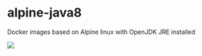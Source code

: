 alpine-java8
===============

Docker images based on Alpine linux with OpenJDK JRE installed

[![](https://imagelayers.io/badge/beresfordt/alpine-java8:latest.svg)](https://imagelayers.io/?images=beresfordt/alpine-java8:latest 'Get your own badge on imagelayers.io')

